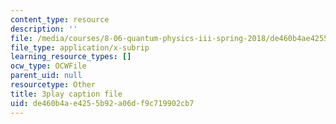 ```yaml
---
content_type: resource
description: ''
file: /media/courses/8-06-quantum-physics-iii-spring-2018/de460b4ae4255b92a06df9c719902cb7_o10QADeeK04.vtt
file_type: application/x-subrip
learning_resource_types: []
ocw_type: OCWFile
parent_uid: null
resourcetype: Other
title: 3play caption file
uid: de460b4a-e425-5b92-a06d-f9c719902cb7
---
```

